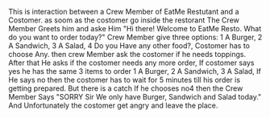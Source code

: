 This is interaction between a Crew Member of EatMe Restutant and a Costomer.
as soom as the costomer go inside the restorant The Crew Member Greets him and aske Him "Hi there! Welcome to EatMe Resto. What do you want to order today?"
Crew Member give three options:
1 A Burger,
2 A Sandwich,
3 A Salad,
4 Do you Have  any other food?,
Costomer has to choose Any.
then crew Member ask the costomer if he needs toppings.
After that He asks if the costomer needs any more order,
If costomer says yes he has the same 3 items to order
1 A Burger,
2 A Sandwich,
3 A Salad,
If He says no then the costomer has to wait for 5 minutes till his order is getting prepared.
But there is a catch If he chooses no4 then the Crew Member Says "SORRY Sir We  only have Burger, Sandwich and Salad today."
And Unfortunately the costomer get angry and leave the place.

